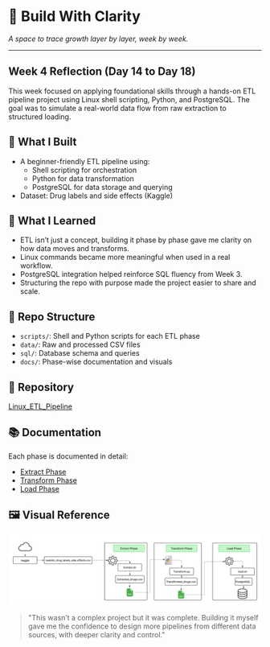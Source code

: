 # 🌿 Build With Clarity  
*A space to trace growth layer by layer, week by week.*

---
## Week 4 Reflection (Day 14 to Day 18)

This week focused on applying foundational skills through a hands-on ETL pipeline project using Linux shell scripting, Python, and PostgreSQL. The goal was to simulate a real-world data flow from raw extraction to structured loading.

## 🧪 What I Built  
- A beginner-friendly ETL pipeline using:
  - Shell scripting for orchestration
  - Python for data transformation
  - PostgreSQL for data storage and querying
- Dataset: Drug labels and side effects (Kaggle)

## 🧭 What I Learned  
- ETL isn’t just a concept, building it phase by phase gave me clarity on how data moves and transforms.
- Linux commands became more meaningful when used in a real workflow.
- PostgreSQL integration helped reinforce SQL fluency from Week 3.
- Structuring the repo with purpose made the project easier to share and scale.

## 📁 Repo Structure  
- `scripts/`: Shell and Python scripts for each ETL phase  
- `data/`: Raw and processed CSV files  
- `sql/`: Database schema and queries  
- `docs/`: Phase-wise documentation and visuals
  
## 🔗 Repository  
[Linux_ETL_Pipeline](https://github.com/LeelaRamyaSri93/Linux_ETL_Pipeline/tree/main)

## 📚 Documentation  
Each phase is documented in detail:

- [Extract Phase](https://github.com/LeelaRamyaSri93/Linux_ETL_Pipeline/blob/main/docs/Extract_Phase.md)  
- [Transform Phase](https://github.com/LeelaRamyaSri93/Linux_ETL_Pipeline/blob/main/docs/Transform_Phase.md)  
- [Load Phase](https://github.com/LeelaRamyaSri93/Linux_ETL_Pipeline/blob/main/docs/Load_Phase.md)  

## 🖼️ Visual Reference  
![ETL Workflow](https://github.com/LeelaRamyaSri93/Linux_ETL_Pipeline/blob/main/docs/Linux_ETL_Pipeline_WORKFLOW.png)

> "This wasn’t a complex project but it was complete. Building it myself gave me the confidence to design more pipelines from different data sources, with deeper clarity and control."
